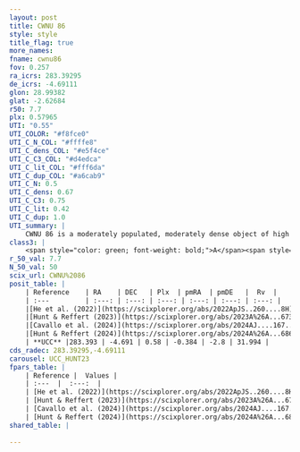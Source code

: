 ```yaml
---
layout: post
title: CWNU 86
style: style
title_flag: true
more_names: 
fname: cwnu86
fov: 0.257
ra_icrs: 283.39295
de_icrs: -4.69111
glon: 28.99382
glat: -2.62684
r50: 7.7
plx: 0.57965
UTI: "0.55"
UTI_COLOR: "#f8fce0"
UTI_C_N_COL: "#ffffe8"
UTI_C_dens_COL: "#e5f4ce"
UTI_C_C3_COL: "#d4edca"
UTI_C_lit_COL: "#fff6da"
UTI_C_dup_COL: "#a6cab9"
UTI_C_N: 0.5
UTI_C_dens: 0.67
UTI_C_C3: 0.75
UTI_C_lit: 0.42
UTI_C_dup: 1.0
UTI_summary: |
    CWNU 86 is a moderately populated, moderately dense object of high C3 quality. It was recently reported in the literature.
class3: |
    <span style="color: green; font-weight: bold;">A</span><span style="color: #FFC300; font-weight: bold;">B</span>
r_50_val: 7.7
N_50_val: 50
scix_url: CWNU%2086
posit_table: |
    | Reference    | RA    | DEC   | Plx  | pmRA  | pmDE   |  Rv  |
    | :---         | :---: | :---: | :---: | :---: | :---: | :---: |
    |[He et al. (2022)](https://scixplorer.org/abs/2022ApJS..260....8H) | 283.413 | -4.678 | 0.58 | -0.4 | -2.8 | -- |
    |[Hunt & Reffert (2023)](https://scixplorer.org/abs/2023A%26A...673A.114H) | 283.36 | -4.717 | 0.57 | -0.415 | -2.772 | 56.303 |
    |[Cavallo et al. (2024)](https://scixplorer.org/abs/2024AJ....167...12C) | 283.4 | -4.709 | 0.575 | -- | -- | -- |
    |[Hunt & Reffert (2024)](https://scixplorer.org/abs/2024A%26A...686A..42H) | 283.36 | -4.717 | 0.57 | -0.415 | -2.772 | 56.303 |
    | **UCC** |283.393 | -4.691 | 0.58 | -0.384 | -2.8 | 31.994 | 
cds_radec: 283.39295,-4.69111
carousel: UCC_HUNT23
fpars_table: |
    | Reference |  Values |
    | :---  |  :---:  |
    | [He et al. (2022)](https://scixplorer.org/abs/2022ApJS..260....8H) | `AG=2.3, m-M=10.6, logAge=7.5, Z=0.008` |
    | [Hunt & Reffert (2023)](https://scixplorer.org/abs/2023A%26A...673A.114H) | `AV50=2.472, diffAV50=1.613, MOD50=11.013, logAge50=7.448` |
    | [Cavallo et al. (2024)](https://scixplorer.org/abs/2024AJ....167...12C) | `AV50=2.51, dMod50=11.28, logAge50=7.32, [Fe/H]50=0.48` |
    | [Hunt & Reffert (2024)](https://scixplorer.org/abs/2024A%26A...686A..42H) | `MassJ=339.830` |
shared_table: |
    
---
```

